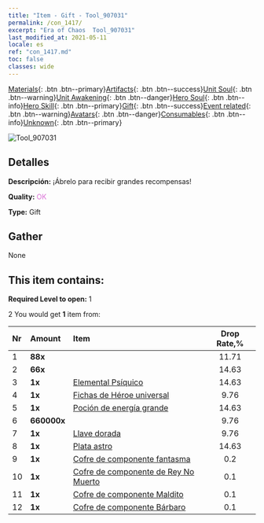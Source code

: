 ```yaml
---
title: "Item - Gift - Tool_907031"
permalink: /con_1417/
excerpt: "Era of Chaos  Tool_907031"
last_modified_at: 2021-05-11
locale: es
ref: "con_1417.md"
toc: false
classes: wide
---
```

 [Materials](/ItemsES/){: .btn .btn--primary}[Artifacts](/ItemsES/Artifacts/){: .btn .btn--success}[Unit Soul](/ItemsES/UnitSoul/){: .btn .btn--warning}[Unit Awakening](/ItemsES/UnitAwakening/){: .btn .btn--danger}[Hero Soul](/ItemsES/HeroSoul/){: .btn .btn--info}[Hero Skill](/ItemsES/HeroSkill/){: .btn .btn--primary}[Gift](/ItemsES/Gift/){: .btn .btn--success}[Event related](/ItemsES/Events/){: .btn .btn--warning}[Avatars](/ItemsES/Avatars/){: .btn .btn--danger}[Consumables](/ItemsES/Consumables/){: .btn .btn--info}[Unknown](/ItemsES/Unknown/){: .btn .btn--primary}

 ![Tool_907031](/images/t/i_907031.png)

## Detalles
 **Descripción:** ¡Ábrelo para recibir grandes recompensas!

 **Quality:** <span style="color: #DA70D6">OK</span>

 **Type:** Gift

## Gather

  None

## This item contains:

 **Required Level to open:** 1

 2 You would get **1** item  from:

  | Nr | Amount |     Item    | Drop Rate,% |
  |:---|:-------|:------------|:---------:|
  | 1 |  **88x** | <i class="fas fa-gem"/> | 11.71 | 
  | 2 |  **66x** | <i class="fas fa-gem"/> | 14.63 | 
  | 3 |  **1x** | [Elemental Psíquico](/ItemsES/unt_267/) | 14.63 | 
  | 4 |  **1x** | [Fichas de Héroe universal](/ItemsES/her_358/) | 9.76 | 
  | 5 |  **1x** | [Poción de energía grande](/ItemsES/con_706/) | 14.63 | 
  | 6 |  **660000x** | <i class="fas fa-coins"/> | 9.76 | 
  | 7 |  **1x** | [Llave dorada](/ItemsES/con_783/) | 9.76 | 
  | 8 |  **1x** | [Plata astro](/ItemsES/con_969/) | 14.63 | 
  | 9 |  **1x** | [Cofre de componente fantasma](/ItemsES/con_1339/) | 0.2 | 
  | 10 |  **1x** | [Cofre de componente de Rey No Muerto](/ItemsES/con_1340/) | 0.1 | 
  | 11 |  **1x** | [Cofre de componente Maldito](/ItemsES/con_1341/) | 0.1 | 
  | 12 |  **1x** | [Cofre de componente Bárbaro](/ItemsES/con_1342/) | 0.1 | 
